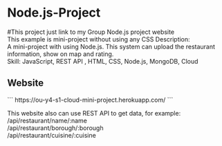 <h1>Node.js-Project</h1></n>

#This project just link to my Group Node.js project website<br/>
This example is mini-project without using any CSS Description:<br/>
A mini-project with using Node.js. This system can upload the restaurant information, show on map and rating.<br/>
Skill: JavaScript, REST API , HTML, CSS, Node.js, MongoDB, Cloud<br/>

<h2>Website</h2>
```
https://ou-y4-s1-cloud-mini-project.herokuapp.com/
```

This website also can use REST API to get data, for example: <br/>
/api/restaurant/name/:name<br/>
/api/restaurant/borough/:borough<br/>
/api/restaurant/cuisine/:cuisine<br/>
